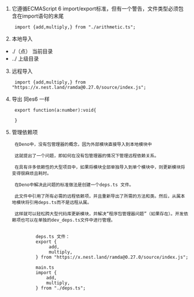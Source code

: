 1. 它遵循ECMAScript 6 import/export标准，但有一个警告，文件类型必须包含在import语句的末尾

        import {add,multiply,} from "./arithmetic.ts";

2. 本地导入

+ ./（点） 当前目录
+ ../     上级目录

3. 远程导入

        import {add,multiply,} from "https://x.nest.land/ramda@0.27.0/source/index.js";

4. 导出 同es6 一样

        export function(a:number):void{

        }

5. 管理依赖项

        在Deno中，没有包管理器的概念，因为外部模块直接导入到本地模块中

        这就提出了一个问题，即如何在没有包管理器的情况下管理远程依赖关系。
        
        在具有许多依赖性的大型项目中，如果将模块全部单独导入到单个模块中，则更新模块将变得很麻烦且耗时。

        在Deno中解决此问题的标准做法是创建一个deps.ts 文件。
        
        此文件中引用了所有必需的远程依赖项，并且重新导出了所需的方法和类。然后，从属本地模块将引用deps.ts而不是远程从属。

        这样就可以轻松跨大型代码库更新模块，并解决“程序包管理器问题”（如果存在）。开发依赖项也可以在单独的dev_deps.ts文件中进行管理。


                deps.ts 文件：
                export {
                     add,
                     multiply,
                } from "https://x.nest.land/ramda@0.27.0/source/index.js";

                main.ts
                import {
                    add,
                    multiply,
                } from "./deps.ts";

